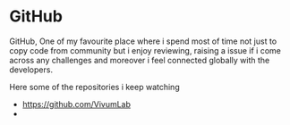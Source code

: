 # GitHub

GitHub, One of my favourite place where i spend most of time not just to copy code from community but i enjoy reviewing, raising a issue if i come across any challenges and moreover i feel connected globally with the developers. 

Here some of the repositories i keep watching

- https://github.com/VivumLab
- 